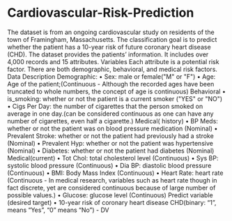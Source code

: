 # Cardiovascular-Risk-Prediction
The dataset is from an ongoing cardiovascular study on residents of the town of Framingham,
Massachusetts. The classification goal is to predict whether the patient has a 10-year risk of
future coronary heart disease (CHD). The dataset provides the patients’ information. It includes
over 4,000 records and 15 attributes.
Variables
Each attribute is a potential risk factor. There are both demographic, behavioral, and medical risk
factors.
Data Description
Demographic:
• Sex: male or female("M" or "F")
• Age: Age of the patient;(Continuous - Although the recorded ages have been truncated to
whole numbers, the concept of age is continuous)
Behavioral
• is_smoking: whether or not the patient is a current smoker ("YES" or "NO")
• Cigs Per Day: the number of cigarettes that the person smoked on average in one day.(can be
considered continuous as one can have any number of cigarettes, even half a cigarette.)
Medical( history)
• BP Meds: whether or not the patient was on blood pressure medication (Nominal)
• Prevalent Stroke: whether or not the patient had previously had a stroke (Nominal)
• Prevalent Hyp: whether or not the patient was hypertensive (Nominal)
• Diabetes: whether or not the patient had diabetes (Nominal)
Medical(current)
• Tot Chol: total cholesterol level (Continuous)
• Sys BP: systolic blood pressure (Continuous)
• Dia BP: diastolic blood pressure (Continuous)
• BMI: Body Mass Index (Continuous)
• Heart Rate: heart rate (Continuous - In medical research, variables such as heart rate though in
fact discrete, yet are considered continuous because of large number of possible values.)
• Glucose: glucose level (Continuous)
Predict variable (desired target)
• 10-year risk of coronary heart disease CHD(binary: “1”, means “Yes”, “0” means “No”) -
DV
